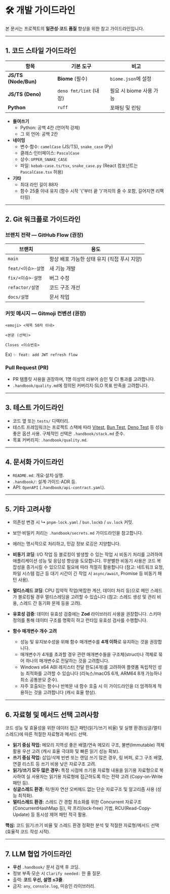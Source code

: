 # 🛠️ 개발 가이드라인

본 문서는 프로젝트의 **일관성·코드 품질** 향상을 위한 참고 가이드라인입니다.

---

## 1. 코드 스타일 가이드라인

| 항목 | 기본 도구 | 비고 |
|------|----------|------|
| **JS/TS (Node/Bun)** | **Biome** (필수) | `biome.json`에 설정 |
| **JS/TS (Deno)**     | `deno fmt/lint` (내장) | 필요 시 biome 사용 가능 |
| **Python**           | `ruff` | 포매팅 및 린팅 |

- **들여쓰기**  
  - Python: 공백 4칸 (언어적 강제)
  - 그 외 언어: 공백 2칸
- **네이밍**  
  - 변수·함수: `camelCase` (JS/TS), `snake_case` (Py)  
  - 클래스·인터페이스: `PascalCase`  
  - 상수: `UPPER_SNAKE_CASE`  
  - 파일: `kebab-case.ts/tsx`, `snake_case.py` (React 컴포넌트는 `PascalCase.tsx` 허용)
- **기타**  
  - 최대 라인 길이 88자  
  - 함수 25줄 이내 유지 (함수 시작 '{'부터 끝 '}'까지의 줄 수 포함, 길어지면 리팩터링)

---

## 2. Git 워크플로 가이드라인

### 브랜치 전략 — GitHub Flow (권장)

| 브랜치 | 용도 |
|--------|------|
| `main` | 항상 배포 가능한 상태 유지 (직접 푸시 지양) |
| `feat/<이슈>-설명` | 새 기능 개발 |
| `fix/<이슈>-설명`  | 버그 수정 |
| `refactor/설명`    | 코드 구조 개선 |
| `docs/설명`        | 문서 작업 |

### 커밋 메시지 — **Gitmoji** 컨벤션 (권장)

```text
<emoji> <제목 50자 이내>

<본문 (선택)>

Closes <이슈번호>
```

Ex) `✨ feat: add JWT refresh flow`

### Pull Request (PR)

- PR 템플릿 사용을 권장하며, 1명 이상의 리뷰어 승인 및 CI 통과를 고려합니다.
- `.handbook/quality.md`에 정의된 커버리지·SLO 목표 만족을 고려합니다.

---

## 3. 테스트 가이드라인

- 코드 옆 또는 `tests/` 디렉터리.
- 테스트 프레임워크는 프로젝트 스택에 따라 [Vitest](https://vitest.dev/), [Bun Test](https://bun.sh/docs/test/writing), [Deno Test](https://deno.land/manual@v1.37/basics/testing) 등 성능 좋은 옵션 사용. 구체적인 선택은 `.handbook/stack.md` 준수.
- 목표 커버리지: `.handbook/quality.md`.

---

## 4. 문서화 가이드라인

- `README.md`: 개요·설치·실행.
- `.handbook/`: 설계·가이드·ADR 등.
- API: `OpenAPI` (`.handbook/api-contract.yaml`).

---

## 5. 기타 고려사항

- 의존성 변경 시 ↳ `pnpm-lock.yaml` / `bun.lockb` / `uv.lock` 커밋.  
- 보안·비밀키 처리는 `.handbook/secrets.md` 가이드라인을 참고합니다.
- 에러는 명시적으로 처리하고, 민감 정보 로깅은 지양합니다.
- **비동기 코딩**: I/O 작업 등 블로킹이 발생할 수 있는 작업 시 비동기 처리를 고려하여 애플리케이션 성능 및 응답성 향상을 도모합니다. 무분별한 비동기 사용은 코드 복잡성을 증가시킬 수 있으므로 필요에 따라 적절히 활용합니다 (참고: 네트워크 요청, 파일 시스템 접근 등 대기 시간이 긴 작업 시 `async/await`, Promise 등 비동기 패턴 사용).
- **멀티스레드 코딩**: CPU 집약적 작업(복잡한 계산, 데이터 처리 등)으로 메인 스레드가 블로킹될 경우 멀티스레딩을 고려할 수 있습니다 (참고: 스레드 생성 및 관리 비용, 스레드 간 동기화 문제 등을 고려).

- **유효성 검증**: 데이터 유효성 검증에는 **Zod** 라이브러리 사용을 권장합니다. 스키마 정의를 통해 데이터 구조를 명확히 하고 런타임 유효성 검사를 수행합니다.

- **함수 매개변수 개수 고려**
  - 성능 및 유지보수성을 위해 함수 매개변수를 **4개 이하**로 유지하는 것을 권장합니다.
  - 매개변수가 4개를 초과할 경우 관련 매개변수들을 구조체(struct)나 객체로 묶어 하나의 매개변수로 전달하는 것을 고려합니다.
  - Windows x64 ABI 레지스터 전달 한도(4개)를 고려하여 플랫폼 독립적인 성능 최적화를 고려할 수 있습니다 (리눅스/macOS 6개, ARM64 8개 가능하나 최소 공통분모 준수).
  - 자주 호출되는 함수나 반복문 내 함수 호출 시 이 가이드라인을 더 엄격하게 적용하는 것을 고려합니다 (캐시 효율 향상).

---

## 6. 자료형 및 메서드 선택 고려사항

코드 성능 및 효율성을 위한 데이터 접근 패턴(읽기/쓰기 비율) 및 실행 환경(싱글/멀티스레드)에 따른 적절한 자료형과 메서드 선택.

*   **읽기 중심 작업:** 메모리 지역성 좋은 배열/연속 메모리 구조, 불변(Immutable) 객체 활용 우선 고려 (캐시 효율 극대화 및 빠른 읽기 성능 확보).
*   **쓰기 중심 작업:** 삽입/삭제 빈번 또는 랜덤 쓰기 많은 경우, 링 버퍼, 로그 구조 배열, 연결 리스트 등 쓰기 비용 낮은 자료구조 고려.
*   **읽기/쓰기 모두 많은 경우:** 특정 시점에 쓰기용 자료형 내용을 읽기용 자료형으로 복사하여 실 사용자는 읽기용 자료형에 접근하도록 하는 전략 고려 (Copy-on-Write 패턴 등).
*   **싱글스레드 환경:** 락/원자 연산 오버헤드 없는 단순 자료구조 및 알고리즘 사용 (성능 최적화).
*   **멀티스레드 환경:** 스레드 간 경합 최소화를 위한 Concurrent 자료구조 (ConcurrentHashMap 등), 락 프리(lock-free) 기법, RCU(Read-Copy-Update) 등 동시성 제어 패턴 적극 활용.

**핵심:** 코드 읽기:쓰기 비율 및 스레드 환경 정확한 분석 및 적절한 자료형/메서드 선택 (효율적 코드 작성 시작).

---

## 7. LLM 협업 가이드라인

- **우선** `.handbook/` 문서 검색 후 코딩.  
- 정보 부족·모순 시 `Clarify needed:` 한 줄 질문.  
- 출력: **코드 우선, 설명 ≤3줄**.  
- 금지: `any`, `console.log`, 미승인 라이브러리.
